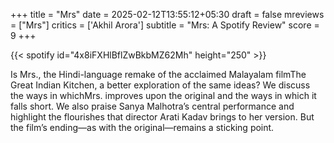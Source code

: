+++
title = "Mrs"
date = 2025-02-12T13:55:12+05:30
draft = false
mreviews = ["Mrs"]
critics = ['Akhil Arora']
subtitle = "Mrs: A Spotify Review"
score = 9
+++

{{< spotify id="4x8iFXHlBflZwBkbMZ62Mh" height="250" >}}

Is Mrs., the Hindi-language remake of the acclaimed Malayalam filmThe Great Indian Kitchen, a better exploration of the same ideas? We discuss the ways in whichMrs. improves upon the original and the ways in which it falls short. We also praise Sanya Malhotra’s central performance and highlight the flourishes that director Arati Kadav brings to her version. But the film’s ending—as with the original—remains a sticking point.
